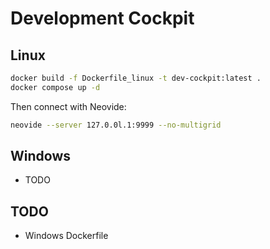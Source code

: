 # Development Cockpit

## Linux

```bash
docker build -f Dockerfile_linux -t dev-cockpit:latest .
docker compose up -d
```

Then connect with Neovide:

```bash
neovide --server 127.0.0l.1:9999 --no-multigrid
```


## Windows

- TODO

## TODO

- Windows Dockerfile
